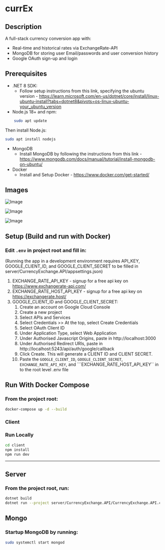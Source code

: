 # currEx

## Description

A full-stack currency conversion app with:  
- Real-time and historical rates via ExchangeRate-API  
- MongoDB for storing user Email/passwords and user conversion history  
- Google OAuth sign-up and login

## Prerequisites

- .NET 8 SDK:
    * Follow setup instructions from this link, specifying the ubuntu version - https://learn.microsoft.com/en-us/dotnet/core/install/linux-ubuntu-install?tabs=dotnet8&pivots=os-linux-ubuntu-your_ubuntu_version
- Node.js 18+ and npm:
```bash
    sudo apt update
 ```
Then install Node.js:
```bash
sudo apt install nodejs
 ```
- MongoDB
    * Install MongoDB by following the instructions from this link - https://www.mongodb.com/docs/manual/tutorial/install-mongodb-on-ubuntu/
- Docker
    * Install and Setup Docker - https://www.docker.com/get-started/ 

## Images
![Image](https://github.com/user-attachments/assets/a041a26d-8a25-4325-8c1f-4914dc3957b1)

![Image](https://github.com/user-attachments/assets/824208eb-7e34-4b65-b327-d24bee260043)

![Image](https://github.com/user-attachments/assets/0dbb6a6e-02b2-43a4-b962-9f4d0d087f68)

## Setup (Build and run with Docker)

### Edit `.env` in project root and fill in:

(Running the app in a development environment requires API_KEY, GOOGLE_CLIENT_ID, and GOOGLE_CLIENT_SECRET to be filled in server/CurrencyExchange.API/appsettings.json)

1. EXCHANGE_RATE_API_KEY - signup for a free api key on https://www.exchangerate-api.com/
2. EXCHANGE_RATE_HOST_API_KEY - signup for a free api key on https://exchangerate.host/
3. GOOGLE_CLIENT_ID and GOOGLE_CLIENT_SECRET:
    1. Create an account on Google Cloud Console
    2. Create a new project
    3. Select APIs and Services
    4. Select Credentials >> At the top, select Create Credentials
    5. Select OAuth Client ID
    6. Under Application Type, select Web Application
    7. Under Authorised Javascript Origins, paste in http://localhost:3000
    8. Under Authorised Redirect URIs, paste in http://localhost:5243/api/auth/google/callback
    9. Click Create. This will generate a CLIENT ID and CLIENT SECRET. 
    10. Paste the ```GOOGLE_CLIENT_ID```, ```GOOGLE_CLIENT_SECRET```, ```EXCHANGE_RATE_API_KEY```, and ```EXCHANGE_RATE_HOST_API_KEY`` in to the root level .env file


## Run With Docker Compose
### From the project root:

```bash
docker-compose up -d --build
```

### Client
### Run Locally
```bash
cd client
npm install
npm run dev
```
---

## Server
### From the project root, run:

```bash
dotnet build
dotnet run --project server/CurrencyExchange.API/CurrencyExchange.API.csproj
```

## Mongo
### Startup MongoDB by running:
```bash
sudo systemctl start mongod
```
